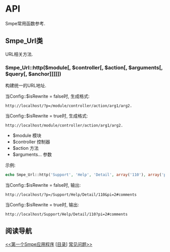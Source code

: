 # API

Smpe常用函数参考.

## Smpe_Url类

URL相关方法.

### Smpe_Url::http($module[, $controller[, $action[, $arguments[, $query[, $anchor]]]]])

构建统一的URL地址. 

当Config::$isRewrite = false时, 生成格式: 
```
http://localhost/?p=/module/controller/action/arg1/arg2.
```
当Config::$isRewrite = true时, 生成格式: 
```
http://localhost/module/controller/action/arg1/arg2. 
```

* $module 模块
* $controller 控制器
* $action 方法
* $arguments... 参数

示例:

```php
echo Smpe_Url::http('Support', 'Help', 'Detail', array('110'), array('pi' => '2'), 'comments');
```
当Config::$isRewrite = false时, 输出:
```
http://localhost/?p=/Support/Help/Detail/110&pi=2#comments
```
当Config::$isRewrite = true时, 输出:
```
http://localhost/Support/Help/Detail/110?pi=2#comments
```


## 阅读导航

[<<第一个Smpe应用程序](1.md)
[[目录](README.md)]
[常见问题>>](3.md)
